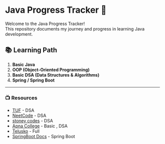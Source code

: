 # Java Progress Tracker 🚀

Welcome to the Java Progress Tracker!  
This repository documents my journey and progress in learning Java development.

## 📚 Learning Path

1. **Basic Java**
2. **OOP (Object-Oriented Programming)**
3. **Basic DSA (Data Structures & Algorithms)**
4. **Spring / Spring Boot**

---

### 📺 Resources

- [TUF](https://takeuforward.org/strivers-a2z-dsa-course/strivers-a2z-dsa-course-sheet-2) - DSA
- [NeetCode](https://neetcode.io/practice) - DSA
- [stoney codes](https://youtu.be/lvO88XxNAzs?si=L2HxMfxQTUqwRXhJ) - DSA
- [Apna College](https://youtube.com/playlist?list=PLfqMhTWNBTe3LtFWcvwpqTkUSlB32kJop&si=g_i7dYm0I-YwxFDM) - Basic , DSA
- [Telusko](https://youtu.be/4XTsAAHW_Tc?si=ppE6Nm6mSr51uPXX) - Full
- [SpringBoot Docs](https://docs.spring.io/spring-boot/index.html) - Spring Boot
